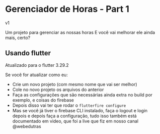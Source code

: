 # Gerenciador de Horas - Part 1
v1

Um projeto para gerenciar as nossas horas
E você vai melhorar ele ainda mais, certo?

## Usando flutter

Atualizado para o flutter 3.29.2

Se você for atualizar como eu:
- Crie um novo projeto (com mesmo nome que vai ser melhor)
- Cole no novo projeto os arquivos do anterior
- Faça as configurações que são necessárias ainda extra no build por exemplo, e coisas do firebase
- Depois disso vai ter que rodar o `flutterfire configure` 
- Mas se você já tiver o firebase CLI instalado, faça o logout e login depois e depois faça a configuração, tudo isso também está documentado em video, que foi a live que fiz em nosso canal @webedutras